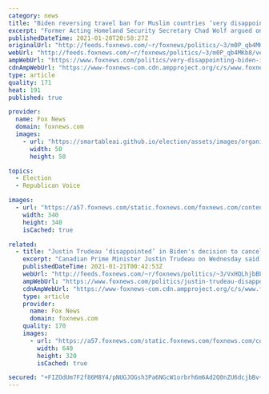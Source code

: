 ```yaml
---
category: news
title: "Biden reversing travel ban for Muslim countries ‘very disappointing’: Chad Wolf"
excerpt: "Former Acting Homeland Security Secretary Chad Wolf argued on Wednesday that President Biden’s intention to revoke Donald Trump's travel bans for majority-Muslim countries is \"going to make the American people less safe.\""
publishedDateTime: 2021-01-20T20:58:27Z
originalUrl: "http://feeds.foxnews.com/~r/foxnews/politics/~3/m0P_qb4MKb8/very-disappointing-biden-immediately-reverse-travel-restrictions-chad-wolf"
webUrl: "http://feeds.foxnews.com/~r/foxnews/politics/~3/m0P_qb4MKb8/very-disappointing-biden-immediately-reverse-travel-restrictions-chad-wolf"
ampWebUrl: "https://www.foxnews.com/politics/very-disappointing-biden-immediately-reverse-travel-restrictions-chad-wolf.amp"
cdnAmpWebUrl: "https://www-foxnews-com.cdn.ampproject.org/c/s/www.foxnews.com/politics/very-disappointing-biden-immediately-reverse-travel-restrictions-chad-wolf.amp"
type: article
quality: 171
heat: 191
published: true

provider:
  name: Fox News
  domain: foxnews.com
  images:
    - url: "https://smartableai.github.io/election/assets/images/organizations/foxnews.com-50x50.jpg"
      width: 50
      height: 50

topics:
  - Election
  - Republican Voice

images:
  - url: "https://a57.foxnews.com/static.foxnews.com/foxnews.com/content/uploads/2020/10/340/340/Talia-Kaplan.jpg?ve=1&tl=1"
    width: 340
    height: 340
    isCached: true

related:
  - title: "Justin Trudeau ‘disappointed’ in Biden's decision to cancel Keystone XL pipeline"
    excerpt: "Canadian Prime Minister Justin Trudeau on Wednesday said his administration was “disappointed” with President Joe Biden’s decision to revoke the permit for construction on the Keystone XL oil pipeline."
    publishedDateTime: 2021-01-21T00:42:53Z
    webUrl: "http://feeds.foxnews.com/~r/foxnews/politics/~3/VxHQLhjbBLg/justin-trudeau-disappointed-biden-cancel-keystone-xl-pipeline"
    ampWebUrl: "https://www.foxnews.com/politics/justin-trudeau-disappointed-biden-cancel-keystone-xl-pipeline.amp"
    cdnAmpWebUrl: "https://www-foxnews-com.cdn.ampproject.org/c/s/www.foxnews.com/politics/justin-trudeau-disappointed-biden-cancel-keystone-xl-pipeline.amp"
    type: article
    provider:
      name: Fox News
      domain: foxnews.com
    quality: 170
    images:
      - url: "https://a57.foxnews.com/static.foxnews.com/foxnews.com/content/uploads/2021/01/640/320/AP21019637126032.jpg?ve=1&tl=1"
        width: 640
        height: 320
        isCached: true

secured: "+FIZOdUm7F2f86M8Y4/pNUGJOGsh3Pa6NGcW1orbrh6m6Ad2Q0nZU6dcjbBv+nfdyMPpakRC5XvaJdv7JMfLtcywvQChNYfFvMegsk3QgWtAKZjL+bSec4y5VXCKkbbAIJUjmWRTksQt/MruY8sv38sW2Q8XTT7iCH3FCxtYvdhi09O/EglGAtSnlO6acvO6yYYKxEVyYTmoCdpptRCUb3WF0lr9xjRu8ghJQBik/Zs4nd+BEiaSSJVV3wrYXV4w6WX333Md+dpdw+L1XLAyRIwpmJ6kUXMTTOBLFUFqrNiHrEPvHWrJXU7lJP43TEfEm9snZqbgRFWBp80VvewbpSLKNsKpkVQgP23k8a2KI5U=;+pjWc2Ww6vidqP0vTHQ/4Q=="
---
```


